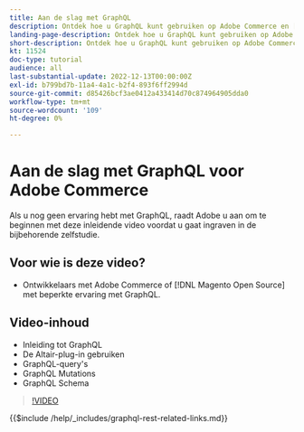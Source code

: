 ```yaml
---
title: Aan de slag met GraphQL
description: Ontdek hoe u GraphQL kunt gebruiken op Adobe Commerce en [!DNL Magento Open Source]. Leer over het gebruiken van vragen, mutaties, en schema's.
landing-page-description: Ontdek hoe u GraphQL kunt gebruiken op Adobe Commerce en [!DNL Magento Open Source]. Leer over het gebruiken van vragen, mutaties, en schema's.
short-description: Ontdek hoe u GraphQL kunt gebruiken op Adobe Commerce en [!DNL Magento Open Source]. Leer over het gebruiken van vragen, mutaties, en schema's.
kt: 11524
doc-type: tutorial
audience: all
last-substantial-update: 2022-12-13T00:00:00Z
exl-id: b799bd7b-11a4-4a1c-b2f4-893f6ff2994d
source-git-commit: d85426bcf3ae0412a433414d70c874964905dda0
workflow-type: tm+mt
source-wordcount: '109'
ht-degree: 0%

---
```


# Aan de slag met GraphQL voor Adobe Commerce

Als u nog geen ervaring hebt met GraphQL, raadt Adobe u aan om te beginnen met deze inleidende video voordat u gaat ingraven in de bijbehorende zelfstudie.

## Voor wie is deze video?

* Ontwikkelaars met Adobe Commerce of [!DNL Magento Open Source] met beperkte ervaring met GraphQL.

## Video-inhoud

* Inleiding tot GraphQL
* De Altair-plug-in gebruiken
* GraphQL-query&#39;s
* GraphQL Mutations
* GraphQL Schema

>[!VIDEO](https://video.tv.adobe.com/v/3412302?quality=12&learn=on)

{{$include /help/_includes/graphql-rest-related-links.md}}
